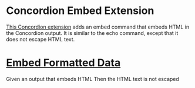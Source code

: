 # Concordion Embed Extension

[This Concordion extension](https://github.com/concordion/concordion-embed-extension) adds an embed command that embeds HTML in the Concordion output. 
It is similar to the echo command, except that it does not escape HTML text.

# [Embed Formatted Data](-)
Given an output that embeds HTML
Then the HTML text is not escaped [ ](- "ext:embed=embedExample()")
